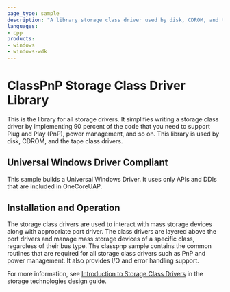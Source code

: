 ```yaml
---
page_type: sample
description: "A library storage class driver used by disk, CDROM, and the tape class drivers."
languages:
- cpp
products:
- windows
- windows-wdk
---
```


# ClassPnP Storage Class Driver Library

This is the library for all storage drivers. It simplifies writing a storage class driver by implementing 90 percent of the code that you need to support Plug and Play (PnP), power management, and so on. This library is used by disk, CDROM, and the tape class drivers.

## Universal Windows Driver Compliant

This sample builds a Universal Windows Driver. It uses only APIs and DDIs that are included in OneCoreUAP.

## Installation and Operation

The storage class drivers are used to interact with mass storage devices along with appropriate port driver. The class drivers are layered above the port drivers and manage mass storage devices of a specific class, regardless of their bus type. The classpnp sample contains the common routines that are required for all storage class drivers such as PnP and power management. It also provides I/O and error handling support.

For more information, see [Introduction to Storage Class Drivers](https://docs.microsoft.com/windows-hardware/drivers/storage/introduction-to-storage-class-drivers) in the storage technologies design guide.
